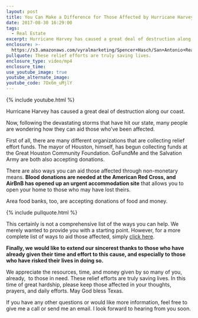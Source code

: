 ```yaml
---
layout: post
title: You Can Make a Difference for Those Affected by Hurricane Harvey
date: 2017-08-30 16:29:00
tags:
  - Real Estate
excerpt: Hurricane Harvey has caused a great deal of destruction along our coast.
enclosure: >-
  https://s3.amazonaws.com/vyralmarketing/Spencer+Hasch/San+Antonio+Real+Estate+Agent-+Hurricane+Relief.mp4
pullquote: These relief efforts are truly saving lives.
enclosure_type: video/mp4
enclosure_time:
use_youtube_image: true
youtube_alternate_image:
youtube_code: 7Ox6m_uMjlY
---
```



{% include youtube.html %}

Hurricane Harvey has caused a great deal of destruction along our coast.

Now, following the devastating storms that have hit our state, many people are wondering how they can aid those who’ve been affected.

First of all, there are many different organizations that are collecting relief effort funds. The mayor of Houston, himself, has begun collecting funds at the Great Houston Community Foundation. GoFundMe and the Salvation Army are both also accepting donations.

There are also ways you can aid those affected through non-monetary means. **Blood donations are needed at the American Red Cross, and AirBnB has opened up an urgent accommodation site** that allows you to open your home to those who may have lost theirs.

Area food banks, too, are accepting donations of food and money.

{% include pullquote.html %}

This certainly is not a comprehensive list of the ways you can help. We merely wanted to provide you with a starting point. However, for a more complete list of ways to aid those affected, simply [click here](http://www.npr.org/sections/thetwo-way/2017/08/28/546745827/looking-to-help-those-affected-by-harvey-here-s-a-list).

**Finally, we would like to extend our sincerest thanks to those who have already given their time and effort to this cause, and especially to those who have risked their lives in doing so.**

We appreciate the resources, time, and money given by so many of you, already,  to those in need. These relief efforts are truly saving lives. In this time of great hardship, please keep those affected in your thoughts, prayers, and daily efforts. May God bless Texas.

If you have any other questions or would like more information, feel free to give me a call or send me an email. I look forward to hearing from you soon.
